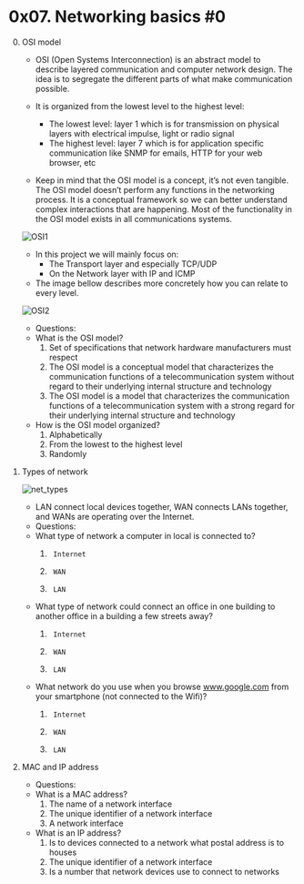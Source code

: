 # 0x07. Networking basics #0

0. OSI model
	- OSI (Open Systems Interconnection) is an abstract model to describe layered communication and computer network design. The idea is to segregate the different parts of what make communication possible.

	- It is organized from the lowest level to the highest level:
		- The lowest level: layer 1 which is for transmission on physical layers with electrical impulse, light or radio signal
		- The highest level: layer 7 which is for application specific communication like SNMP for emails, HTTP for your web browser, etc
	- Keep in mind that the OSI model is a concept, it’s not even tangible. The OSI model doesn’t perform any functions in the networking process. It is a
conceptual framework so we can better understand complex interactions that are happening. Most of the functionality in the OSI model exists in all communications systems.

	![OSI1](https://github.com/Abucheri/alx-system_engineering-devops/assets/24778489/0ecd4dd3-b2a8-41aa-89bb-93faa940f998)

	- In this project we will mainly focus on:
		- The Transport layer and especially TCP/UDP
		- On the Network layer with IP and ICMP
	- The image bellow describes more concretely how you can relate to every level.

	![OSI2](https://github.com/Abucheri/alx-system_engineering-devops/assets/24778489/29e244a9-52ee-4f51-9a9a-d228cd36a24d)
  
	- Questions:
	- What is the OSI model?
		1)  Set of specifications that network hardware manufacturers must respect
		2)  The OSI model is a conceptual model that characterizes the communication functions of a telecommunication system without regard to their underlying internal structure and technology
		3)  The OSI model is a model that characterizes the communication functions of a telecommunication system with a strong regard for their underlying internal structure and technology
	- How is the OSI model organized?
		1)  Alphabetically
		2)  From the lowest to the highest level
		3)  Randomly

1. Types of network

	![net_types](https://github.com/Abucheri/alx-system_engineering-devops/assets/24778489/02fa38e9-7463-4be7-91dd-d5586abeae39)

	- LAN connect local devices together, WAN connects LANs together, and WANs are operating over the Internet.
	- Questions:
	- What type of network a computer in local is connected to?
		1.		Internet
		2.		WAN
		3. 		LAN
	- What type of network could connect an office in one building to another office in a building a few streets away?
		1.		Internet
		2.		WAN
		3.		LAN
	- What network do you use when you browse www.google.com from your smartphone (not connected to the Wifi)?
		1.		Internet
		2.		WAN
		3.		LAN

2. MAC and IP address
	- Questions:
	- What is a MAC address?
		1) The name of a network interface
		2) The unique identifier of a network interface
		3) A network interface
	- What is an IP address?
		1) Is to devices connected to a network what postal address is to houses
		2) The unique identifier of a network interface
		3) Is a number that network devices use to connect to networks
